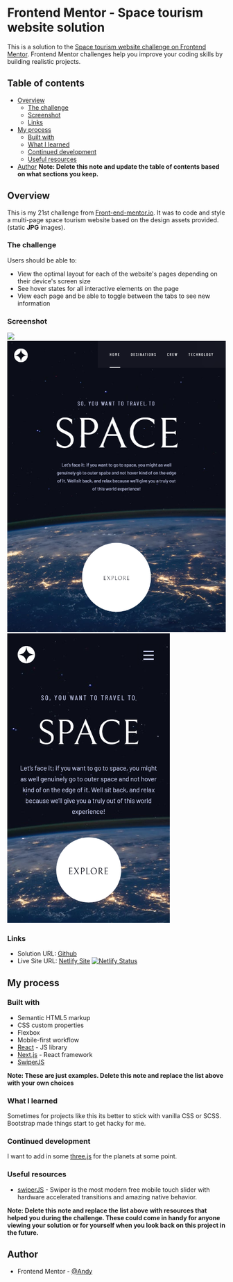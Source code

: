 # Frontend Mentor - Space tourism website solution

This is a solution to the [Space tourism website challenge on Frontend Mentor](https://www.frontendmentor.io/challenges/space-tourism-multipage-website-gRWj1URZ3). Frontend Mentor challenges help you improve your coding skills by building realistic projects.

## Table of contents

- [Overview](#overview)
  - [The challenge](#the-challenge)
  - [Screenshot](#screenshot)
  - [Links](#links)
- [My process](#my-process)
  - [Built with](#built-with)
  - [What I learned](#what-i-learned)
  - [Continued development](#continued-development)
  - [Useful resources](#useful-resources)
- [Author](#author)
  **Note: Delete this note and update the table of contents based on what sections you keep.**

## Overview

This is my 21st challenge from [Front-end-mentor.io](https://www.frontendmentor.io/). It was to code and style a multi-page space tourism website based on the design assets provided. (static **JPG** images).

### The challenge

Users should be able to:

- View the optimal layout for each of the website's pages depending on their device's screen size
- See hover states for all interactive elements on the page
- View each page and be able to toggle between the tabs to see new information

### Screenshot

![](/public/space-dekstop.PNG)
![](/public/space-tablet.PNG)
![](/public/space-mobile.png)

### Links

- Solution URL: [Github](https://github.com/AndyAshley/front-end-mentor/tree/space-tourism-website)
- Live Site URL: [Netlify Site](https://radiant-lokum-6143fa.netlify.app/)
  [![Netlify Status](https://api.netlify.com/api/v1/badges/1dc6736a-0fa4-475a-b1fb-0db3c2de7185/deploy-status)](https://app.netlify.com/sites/radiant-lokum-6143fa/deploys)

## My process

### Built with

- Semantic HTML5 markup
- CSS custom properties
- Flexbox
- Mobile-first workflow
- [React](https://reactjs.org/) - JS library
- [Next.js](https://nextjs.org/) - React framework
- [SwiperJS](https://swiperjs.com/)

**Note: These are just examples. Delete this note and replace the list above with your own choices**

### What I learned

Sometimes for projects like this its better to stick with vanilla CSS or SCSS. Bootstrap made things start to get hacky for me.

### Continued development

I want to add in some [three.js](https://threejs.org/) for the planets at some point.

### Useful resources

- [swiperJS](https://swiperjs.com/) - Swiper is the most modern free mobile touch slider with hardware accelerated transitions and amazing native behavior.

**Note: Delete this note and replace the list above with resources that helped you during the challenge. These could come in handy for anyone viewing your solution or for yourself when you look back on this project in the future.**

## Author

- Frontend Mentor - [@Andy](https://www.frontendmentor.io/profile/AndyAshley)
